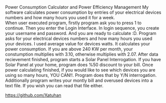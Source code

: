 Power Consumption Calculator and Power Efficiency Management
My software calculates power consumption by entries of your electrical devices numbers and how many hours you used it for a week.	
When user executed program, firstly program ask you to press 1 to continue. Then you enter the Login Interface.
In login sequence, you create your username and password. And you are ready to calculate :D.
Program asks for your electrical devices numbers and how many hours you used your devices. I used average value for devices watts. It calculates your power consumption. 
If you are above 240 KW per month, your constumption multiplies with 3.10, otherwise multiplies with 2.07.
After data recievement finished, program starts a Solar Panel Interrogation. If you have Solar Panel at your home, program does %50 discount to your bill.
Once power calculating finished, if you would like to see which devices you are using so many hours, YOU CAN!!. Program does that by Y/N interrogation.
Additionally program writes your montly bill and overused devices into a text file. 
If you wish you can read that file either.


https://github.com/Xatuhan
